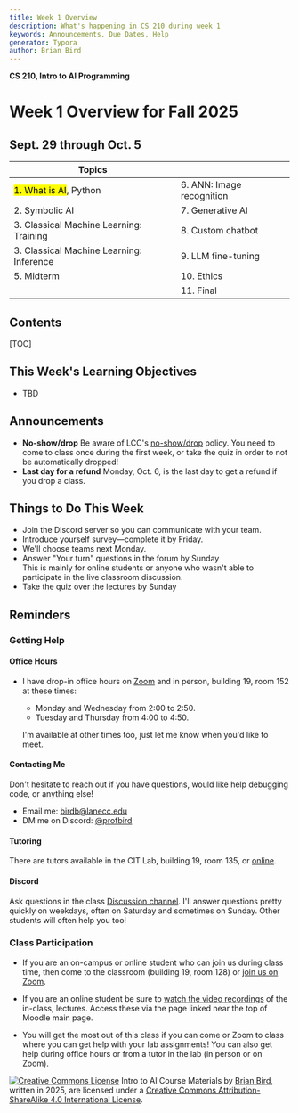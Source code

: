 ```yaml
---
title: Week 1 Overview
description: What's happening in CS 210 during week 1
keywords: Announcements, Due Dates, Help
generator: Typora
author: Brian Bird
---
```


**CS 210, Intro to AI Programming**

<h1>Week 1 Overview for Fall 2025</h1>

<h2>Sept. 29 through Oct. 5</h2>



| Topics                                   |                           |
| ---------------------------------------- | ------------------------- |
| <mark>1. What is AI</mark>, Python       | 6. ANN: Image recognition |
| 2.  Symbolic AI                          | 7. Generative AI          |
| 3. Classical Machine Learning: Training  | 8. Custom chatbot         |
| 3. Classical Machine Learning: Inference | 9. LLM fine-tuning        |
| 5. Midterm                               | 10. Ethics                |
|                                          | 11. Final                 |



<h2>Contents</h2>

[TOC]

## This Week's Learning Objectives

- TBD



## Announcements

- **No-show/drop**
  Be aware of LCC's <u>no-show/drop</u> policy. You need to come to class once during the first week, or take the quiz in order to not be automatically dropped!
- **Last day for a refund** 
   Monday, Oct. 6, is the last day to get a refund if you drop a class.

## Things to Do This Week

- Join the Discord server so you can communicate with your team.
- Introduce yourself survey&mdash;complete it by Friday. 
- We'll choose teams next Monday.
- Answer "Your turn" questions in the forum by Sunday  
  This is mainly for online students or anyone who wasn't able to participate in the live classroom discussion.
- Take the quiz over the lectures by Sunday

## Reminders

### Getting Help

#### Office Hours

- I have drop-in office hours on [Zoom](https://lanecc.zoom.us/j/8982554800) and in person, building 19, room 152 at these times:

  - Monday and Wednesday from 2:00 to 2:50. 
  - Tuesday and Thursday from 4:00 to 4:50. 

  I'm available at other times too, just let me know when you'd like to meet. 

#### Contacting Me

Don't hesitate to reach out if you have questions, would like help debugging code, or anything else!

- Email me: birdb@lanecc.edu
- DM me on Discord: [@profbird](https://discord.com/users/795803452869443586)

#### Tutoring

There are tutors available in the CIT Lab, building 19, room 135, or [online](https://www.lanecc.edu/get-support/academic-support/academic-and-tutoring-services).

#### Discord

Ask questions in the class [Discussion channel](https://discord.com/channels/1290812758249701396/1324897172981809273). I'll answer questions pretty quickly on weekdays, often on Saturday and sometimes on Sunday. Other students will often help you too!

### Class Participation

- If you are an on-campus or online student who can join us during class time, then come to the classroom (building 19, room 128) or [join us on Zoom](https://lanecc.zoom.us/j/92444108339).
- If you are an online student be sure to <u>watch the video recordings</u> of the in-class, lectures. Access these via the page linked near the top of Moodle main page.

- You will get the most out of this class if you can come or Zoom to class where you can get help with your lab assignments! You can also get help during office hours or from a tutor in the lab (in person or on Zoom).



[![Creative Commons License](https://i.creativecommons.org/l/by-sa/4.0/88x31.png)](http://creativecommons.org/licenses/by-sa/4.0/) Intro to AI Course Materials by [Brian Bird](https://profbird.dev), written in <time>2025</time>, are licensed under a [Creative Commons Attribution-ShareAlike 4.0 International License](http://creativecommons.org/licenses/by-sa/4.0/). 